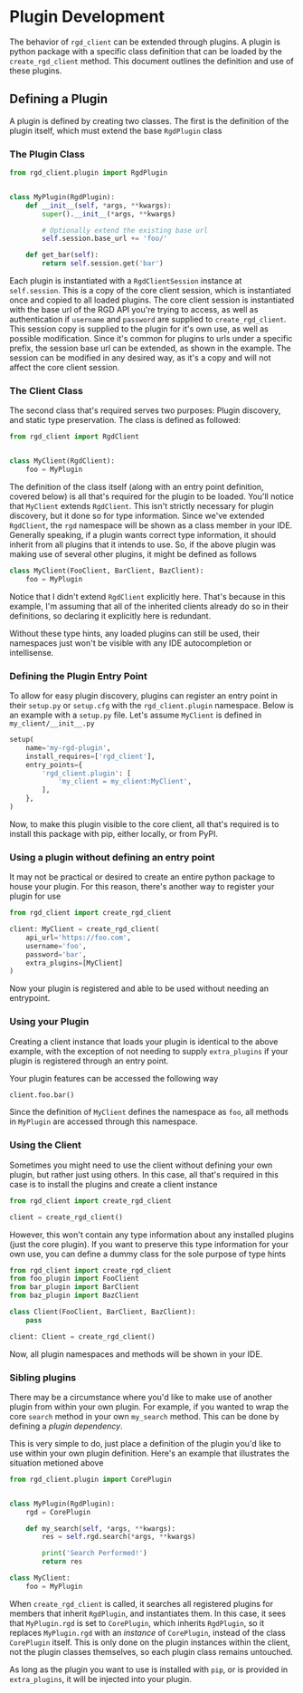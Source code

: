 # Plugin Development

The behavior of `rgd_client` can be extended through plugins. A plugin is python package with a specific class definition that can be loaded by the `create_rgd_client` method. This document outlines the definition and use of these plugins.


## Defining a Plugin
A plugin is defined by creating two classes. The first is the definition of the plugin itself, which must extend the base `RgdPlugin` class


### The Plugin Class
```python
from rgd_client.plugin import RgdPlugin


class MyPlugin(RgdPlugin):
    def __init__(self, *args, **kwargs):
        super().__init__(*args, **kwargs)

        # Optionally extend the existing base url
        self.session.base_url += 'foo/'

    def get_bar(self):
        return self.session.get('bar')
```

Each plugin is instantiated with a `RgdClientSession` instance at `self.session`. This is a copy of the core client session, which is instantiated once and copied to all loaded plugins. The core client session is instantiated with the base url of the RGD API you're trying to access, as well as authentication if `username` and `password` are supplied to `create_rgd_client`. This session copy is supplied to the plugin for it's own use, as well as possible modification. Since it's common for plugins to urls under a specific prefix, the session base url can be extended, as shown in the example. The session can be modified in any desired way, as it's a copy and will not affect the core client session.


### The Client Class
The second class that's required serves two purposes: Plugin discovery, and static type preservation. The class is defined as followed:

```python
from rgd_client import RgdClient


class MyClient(RgdClient):
    foo = MyPlugin
```

The definition of the class itself (along with an entry point definition, covered below) is all that's required for the plugin to be loaded. You'll notice that `MyClient` extends `RgdClient`. This isn't strictly necessary for plugin discovery, but it done so for type information. Since we've extended `RgdClient`, the `rgd` namespace will be shown as a class member in your IDE. Generally speaking, if a plugin wants correct type information, it should inherit from all plugins that it intends to use. So, if the above plugin was making use of several other plugins, it might be defined as follows

```python
class MyClient(FooClient, BarClient, BazClient):
    foo = MyPlugin
```

Notice that I didn't extend `RgdClient` explicitly here. That's because in this example, I'm assuming that all of the inherited clients already do so in their definitions, so declaring it explicitly here is redundant.

Without these type hints, any loaded plugins can still be used, their namespaces just won't be visible with any IDE autocompletion or intellisense.


### Defining the Plugin Entry Point
To allow for easy plugin discovery, plugins can register an entry point in their `setup.py` or `setup.cfg` with the `rgd_client.plugin` namespace. Below is an example with a `setup.py` file. Let's assume `MyClient` is defined in `my_client/__init__.py`

```python
setup(
    name='my-rgd-plugin',
    install_requires=['rgd_client'],
    entry_points={
        'rgd_client.plugin': [
            'my_client = my_client:MyClient',
        ],
    },
)
```
Now, to make this plugin visible to the core client, all that's required is to install this package with pip, either locally, or from PyPI.

### Using a plugin without defining an entry point
It may not be practical or desired to create an entire python package to house your plugin. For this reason, there's another way to register your plugin for use

```python
from rgd_client import create_rgd_client

client: MyClient = create_rgd_client(
    api_url='https://foo.com',
    username='foo',
    password='bar',
    extra_plugins=[MyClient]
)
```
Now your plugin is registered and able to be used without needing an entrypoint.

### Using your Plugin
Creating a client instance that loads your plugin is identical to the above example, with the exception of not needing to supply `extra_plugins` if your plugin is registered through an entry point.

Your plugin features can be accessed the following way

```python
client.foo.bar()
```

Since the definition of `MyClient` defines the namespace as `foo`, all methods in `MyPlugin` are accessed through this namespace.


### Using the Client
Sometimes you might need to use the client without defining your own plugin, but rather just using others. In this case, all that's required in this case is to install the plugins and create a client instance

```python
from rgd_client import create_rgd_client

client = create_rgd_client()
```

However, this won't contain any type information about any installed plugins (just the core plugin). If you want to preserve this type information for your own use, you can define a dummy class for the sole purpose of type hints

```python
from rgd_client import create_rgd_client
from foo_plugin import FooClient
from bar_plugin import BarClient
from baz_plugin import BazClient

class Client(FooClient, BarClient, BazClient):
    pass

client: Client = create_rgd_client()
```

Now, all plugin namespaces and methods will be shown in your IDE.


### Sibling plugins
There may be a circumstance where you'd like to make use of another plugin from within your own plugin. For example, if you wanted to wrap the core `search` method in your own `my_search` method. This can be done by defining a *plugin dependency*.

This is very simple to do, just place a definition of the plugin you'd like to use within your own plugin definition. Here's an example that illustrates the situation metioned above

```python
from rgd_client.plugin import CorePlugin


class MyPlugin(RgdPlugin):
    rgd = CorePlugin

    def my_search(self, *args, **kwargs):
        res = self.rgd.search(*args, **kwargs)

        print('Search Performed!')
        return res

class MyClient:
    foo = MyPlugin

```

When `create_rgd_client` is called, it searches all registered plugins for members that inherit `RgdPlugin`, and instantiates them. In this case, it sees that `MyPlugin.rgd` is set to `CorePlugin`, which inherits `RgdPlugin`, so it replaces `MyPlugin.rgd` with an *instance* of `CorePlugin`, instead of the class `CorePlugin` itself. This is only done on the plugin instances within the client, not the plugin classes themselves, so each plugin class remains untouched.

As long as the plugin you want to use is installed with `pip`, or is provided in `extra_plugins`, it will be injected into your plugin.
